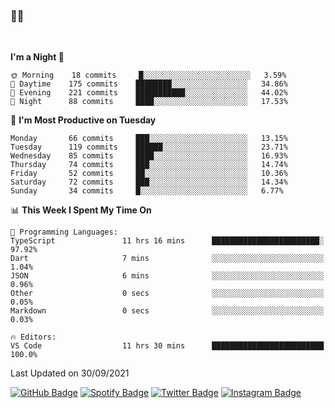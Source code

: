 ### 🤙🍺

<!-- <a href="https://github-readme-stats.vercel.app/api?username=hzak2xx&count_private=true&show_icons=true&theme=dracula">
  <img align="center" src="https://github-readme-stats.vercel.app/api?username=hzak2xx&count_private=true&show_icons=true&theme=dracula" />
</a>
</br> -->
</br>

<!--START_SECTION:waka-->
**I'm a Night 🦉** 

```text
🌞 Morning    18 commits     █░░░░░░░░░░░░░░░░░░░░░░░░   3.59% 
🌆 Daytime    175 commits    ████████░░░░░░░░░░░░░░░░░   34.86% 
🌃 Evening    221 commits    ███████████░░░░░░░░░░░░░░   44.02% 
🌙 Night      88 commits     ████░░░░░░░░░░░░░░░░░░░░░   17.53%

```
📅 **I'm Most Productive on Tuesday** 

```text
Monday       66 commits     ███░░░░░░░░░░░░░░░░░░░░░░   13.15% 
Tuesday      119 commits    ██████░░░░░░░░░░░░░░░░░░░   23.71% 
Wednesday    85 commits     ████░░░░░░░░░░░░░░░░░░░░░   16.93% 
Thursday     74 commits     ███░░░░░░░░░░░░░░░░░░░░░░   14.74% 
Friday       52 commits     ██░░░░░░░░░░░░░░░░░░░░░░░   10.36% 
Saturday     72 commits     ███░░░░░░░░░░░░░░░░░░░░░░   14.34% 
Sunday       34 commits     █░░░░░░░░░░░░░░░░░░░░░░░░   6.77%

```


📊 **This Week I Spent My Time On** 

```text
💬 Programming Languages: 
TypeScript               11 hrs 16 mins      ████████████████████████░   97.92% 
Dart                     7 mins              ░░░░░░░░░░░░░░░░░░░░░░░░░   1.04% 
JSON                     6 mins              ░░░░░░░░░░░░░░░░░░░░░░░░░   0.96% 
Other                    0 secs              ░░░░░░░░░░░░░░░░░░░░░░░░░   0.05% 
Markdown                 0 secs              ░░░░░░░░░░░░░░░░░░░░░░░░░   0.03%

🔥 Editors: 
VS Code                  11 hrs 30 mins      █████████████████████████   100.0%

```


 Last Updated on 30/09/2021
<!--END_SECTION:waka-->

[![GitHub Badge](https://img.shields.io/badge/GitHub-100000?style=for-the-badge&logo=github&logoColor=white)](https://github.com/hzak2xx)
[![Spotify Badge](https://img.shields.io/badge/Spotify-1ED760?&style=for-the-badge&logo=spotify&logoColor=white)](https://open.spotify.com/user/uf90s6sbbh75a1mt44clkhkvf)
[![Twitter Badge](https://img.shields.io/badge/Twitter-1DA1F2?style=for-the-badge&logo=twitter&logoColor=white)](https://twitter.com/hzak2xx)
[![Instagram Badge](https://img.shields.io/badge/Instagram-E4405F?style=for-the-badge&logo=instagram&logoColor=white)](https://www.instagram.com/hzak2xx/)
